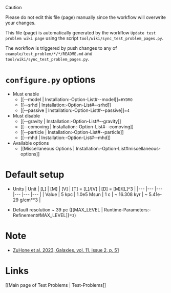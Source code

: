 > [!CAUTION]
> Please do not edit this file (page) manually since the workflow will overwrite your changes.
>
> This file (page) is automatically generated by the workflow `Update test problem wiki page` using the script `tool/wiki/sync_test_problem_pages.py`.
>
> The workflow is triggered by push changes to any of `example/test_problem/*/*/README.md` and `tool/wiki/sync_test_problem_pages.py`.


# `configure.py` options
- Must enable
   - [[--model | Installation:-Option-List#--model]]=`HYDRO`
   - [[--srhd | Installation:-Option-List#--srhd]]
   - [[--passive | Installation:-Option-List#--passive]]=`4`
- Must disable
   - [[--gravity | Installation:-Option-List#--gravity]]
   - [[--comoving | Installation:-Option-List#--comoving]]
   - [[--particle | Installation:-Option-List#--particle]]
   - [[--mhd | Installation:-Option-List#--mhd]]
- Available options
   - [[Miscellaneous Options | Installation:-Option-List#miscellaneous-options]]


# Default setup
- Units
   | Unit  | [L]   | [M]        | [V] | [T] = [L]/[V] | [D] = [M]/[L]^3    |
   |---    |---    |---         |---  |---            |---                 |
   | Value | 5 kpc | 1.0e5 Msun | 1 c | ~ 16.308 kyr  | ~ 5.41e-29 g/cm**3 |

- Default resolution ~ 39 pc ([[MAX_LEVEL | Runtime-Parameters:-Refinement#MAX_LEVEL]]=`3`)


# Note
- [ZuHone et al. 2023, Galaxies, vol. 11, issue 2, p. 51](https://doi.org/10.3390/galaxies11020051)

# Links
[[Main page of Test Problems | Test-Problems]]

